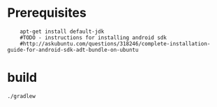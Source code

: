 # Prerequisites

        apt-get install default-jdk
        #TODO - instructions for installing android sdk
        #http://askubuntu.com/questions/318246/complete-installation-guide-for-android-sdk-adt-bundle-on-ubuntu

# build

    ./gradlew

